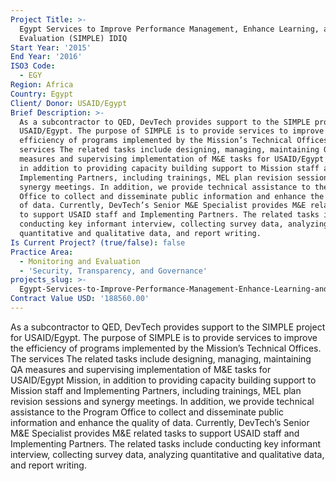 ```yaml
---
Project Title: >-
  Egypt Services to Improve Performance Management, Enhance Learning, and
  Evaluation (SIMPLE) IDIQ
Start Year: '2015'
End Year: '2016'
ISO3 Code:
  - EGY
Region: Africa
Country: Egypt
Client/ Donor: USAID/Egypt
Brief Description: >-
  As a subcontractor to QED, DevTech provides support to the SIMPLE project for
  USAID/Egypt. The purpose of SIMPLE is to provide services to improve the
  efficiency of programs implemented by the Mission’s Technical Offices. The
  services The related tasks include designing, managing, maintaining QA
  measures and supervising implementation of M&E tasks for USAID/Egypt Mission,
  in addition to providing capacity building support to Mission staff and
  Implementing Partners, including trainings, MEL plan revision sessions and
  synergy meetings. In addition, we provide technical assistance to the Program
  Office to collect and disseminate public information and enhance the quality
  of data. Currently, DevTech’s Senior M&E Specialist provides M&E related tasks
  to support USAID staff and Implementing Partners. The related tasks include
  conducting key informant interview, collecting survey data, analyzing
  quantitative and qualitative data, and report writing.
Is Current Project? (true/false): false
Practice Area:
  - Monitoring and Evaluation
  - 'Security, Transparency, and Governance'
projects_slug: >-
  Egypt-Services-to-Improve-Performance-Management-Enhance-Learning-and-Evaluation-(SIMPLE)-IDIQ
Contract Value USD: '188560.00'
---
```

As a subcontractor to QED, DevTech provides support to the SIMPLE project for USAID/Egypt. The purpose of SIMPLE is to provide services to improve the efficiency of programs implemented by the Mission’s Technical Offices. The services The related tasks include designing, managing, maintaining QA measures and supervising implementation of M&E tasks for USAID/Egypt Mission, in addition to providing capacity building support to Mission staff and Implementing Partners, including trainings, MEL plan revision sessions and synergy meetings. In addition, we provide technical assistance to the Program Office to collect and disseminate public information and enhance the quality of data. Currently, DevTech’s Senior M&E Specialist provides M&E related tasks to support USAID staff and Implementing Partners. The related tasks include conducting key informant interview, collecting survey data, analyzing quantitative and qualitative data, and report writing.

